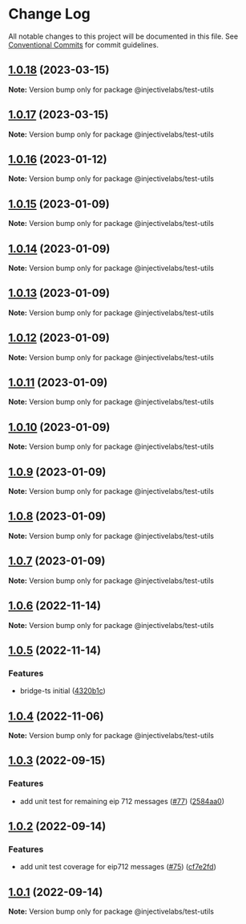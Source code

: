 # Change Log

All notable changes to this project will be documented in this file.
See [Conventional Commits](https://conventionalcommits.org) for commit guidelines.

## [1.0.18](https://github.com/InjectiveLabs/injective-ts/compare/@injectivelabs/test-utils@1.0.17...@injectivelabs/test-utils@1.0.18) (2023-03-15)

**Note:** Version bump only for package @injectivelabs/test-utils





## [1.0.17](https://github.com/InjectiveLabs/injective-ts/compare/@injectivelabs/test-utils@1.0.16...@injectivelabs/test-utils@1.0.17) (2023-03-15)

**Note:** Version bump only for package @injectivelabs/test-utils





## [1.0.16](https://github.com/InjectiveLabs/injective-ts/compare/@injectivelabs/test-utils@1.0.15...@injectivelabs/test-utils@1.0.16) (2023-01-12)

**Note:** Version bump only for package @injectivelabs/test-utils





## [1.0.15](https://github.com/InjectiveLabs/injective-ts/compare/@injectivelabs/test-utils@1.0.14...@injectivelabs/test-utils@1.0.15) (2023-01-09)

**Note:** Version bump only for package @injectivelabs/test-utils





## [1.0.14](https://github.com/InjectiveLabs/injective-ts/compare/@injectivelabs/test-utils@1.0.13...@injectivelabs/test-utils@1.0.14) (2023-01-09)

**Note:** Version bump only for package @injectivelabs/test-utils





## [1.0.13](https://github.com/InjectiveLabs/injective-ts/compare/@injectivelabs/test-utils@1.0.12...@injectivelabs/test-utils@1.0.13) (2023-01-09)

**Note:** Version bump only for package @injectivelabs/test-utils





## [1.0.12](https://github.com/InjectiveLabs/injective-ts/compare/@injectivelabs/test-utils@1.0.11...@injectivelabs/test-utils@1.0.12) (2023-01-09)

**Note:** Version bump only for package @injectivelabs/test-utils





## [1.0.11](https://github.com/InjectiveLabs/injective-ts/compare/@injectivelabs/test-utils@1.0.10...@injectivelabs/test-utils@1.0.11) (2023-01-09)

**Note:** Version bump only for package @injectivelabs/test-utils





## [1.0.10](https://github.com/InjectiveLabs/injective-ts/compare/@injectivelabs/test-utils@1.0.9...@injectivelabs/test-utils@1.0.10) (2023-01-09)

**Note:** Version bump only for package @injectivelabs/test-utils





## [1.0.9](https://github.com/InjectiveLabs/injective-ts/compare/@injectivelabs/test-utils@1.0.8...@injectivelabs/test-utils@1.0.9) (2023-01-09)

**Note:** Version bump only for package @injectivelabs/test-utils





## [1.0.8](https://github.com/InjectiveLabs/injective-ts/compare/@injectivelabs/test-utils@1.0.7...@injectivelabs/test-utils@1.0.8) (2023-01-09)

**Note:** Version bump only for package @injectivelabs/test-utils





## [1.0.7](https://github.com/InjectiveLabs/injective-ts/compare/@injectivelabs/test-utils@1.0.6...@injectivelabs/test-utils@1.0.7) (2023-01-09)

**Note:** Version bump only for package @injectivelabs/test-utils





## [1.0.6](https://github.com/InjectiveLabs/injective-ts/compare/@injectivelabs/test-utils@1.0.5...@injectivelabs/test-utils@1.0.6) (2022-11-14)

**Note:** Version bump only for package @injectivelabs/test-utils





## [1.0.5](https://github.com/InjectiveLabs/injective-ts/compare/@injectivelabs/test-utils@1.0.4...@injectivelabs/test-utils@1.0.5) (2022-11-14)


### Features

* bridge-ts initial ([4320b1c](https://github.com/InjectiveLabs/injective-ts/commit/4320b1c256b58caec7a08c33854f0bdde9681c3c))





## [1.0.4](https://github.com/InjectiveLabs/injective-ts/compare/@injectivelabs/test-utils@1.0.3...@injectivelabs/test-utils@1.0.4) (2022-11-06)

**Note:** Version bump only for package @injectivelabs/test-utils





## [1.0.3](https://github.com/InjectiveLabs/injective-ts/compare/@injectivelabs/test-utils@1.0.2...@injectivelabs/test-utils@1.0.3) (2022-09-15)


### Features

* add unit test for remaining eip 712 messages ([#77](https://github.com/InjectiveLabs/injective-ts/issues/77)) ([2584aa0](https://github.com/InjectiveLabs/injective-ts/commit/2584aa09eb3f410f911509a23aca753ba696d773))





## [1.0.2](https://github.com/InjectiveLabs/injective-ts/compare/@injectivelabs/test-utils@0.5.0...@injectivelabs/test-utils@1.0.2) (2022-09-14)


### Features

* add unit test coverage for eip712 messages ([#75](https://github.com/InjectiveLabs/injective-ts/issues/75)) ([cf7e2fd](https://github.com/InjectiveLabs/injective-ts/commit/cf7e2fde727979fcf2187385d72b96efbed6d61a))





## [1.0.1](https://github.com/InjectiveLabs/injective-ts/compare/@injectivelabs/test-utils@0.5.0...@injectivelabs/test-utils@1.0.1) (2022-09-14)

**Note:** Version bump only for package @injectivelabs/test-utils
